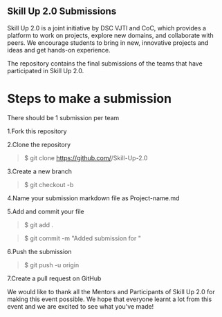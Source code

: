 ## Skill Up 2.0 Submissions
Skill Up 2.0 is a joint initiative by DSC VJTI and CoC, which provides a platform to work on projects, explore new domains, and collaborate with peers. We encourage students to bring in new, innovative projects and ideas and get hands-on experience.

The repository contains the final submissions of the teams that have participated in Skill Up 2.0.

# Steps to make a submission
There should be 1 submission per team

1.Fork this repository

2.Clone the repository

  > $ git clone https://github.com/<username>/Skill-Up-2.0
  
3.Create a new branch
 
 > $ git checkout -b <branch-name>
 
4.Name your submission markdown file as Project-name.md

5.Add and commit your file

  > $ git add . 
  
  > $ git commit -m "Added submission for <project-name>"
  
6.Push the submission

  > $ git push -u origin <branch-name>
  
7.Create a pull request on GitHub

We would like to thank all the Mentors and Participants of Skill Up 2.0 for making this event possible. We hope that everyone learnt a lot from this event and we are excited to see what you've made!
